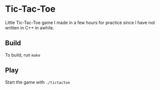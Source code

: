 # Tic-Tac-Toe

Little Tic-Tac-Toe game I made in a few hours for practice since I have not written in C++ in awhile.

## Build

To build, run `make`

## Play

Start the game with `./tictactoe`
